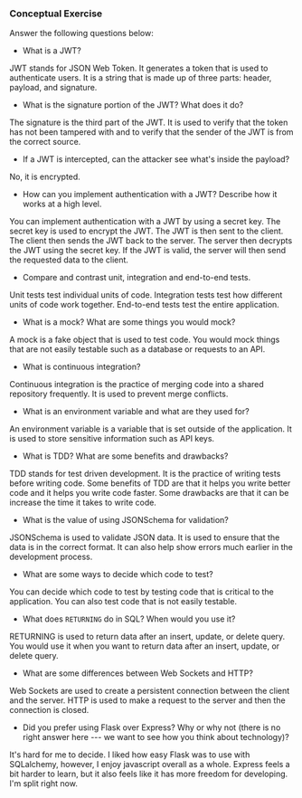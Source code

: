### Conceptual Exercise

Answer the following questions below:

- What is a JWT?

JWT stands for JSON Web Token. It generates a token that is used to authenticate users. It is a string that is made up of three parts: header, payload, and signature.

- What is the signature portion of the JWT? What does it do?

The signature is the third part of the JWT. It is used to verify that the token has not been tampered with and to verify that the sender of the JWT is from the correct source.

- If a JWT is intercepted, can the attacker see what's inside the payload?

No, it is encrypted.

- How can you implement authentication with a JWT? Describe how it works at a high level.

You can implement authentication with a JWT by using a secret key. The secret key is used to encrypt the JWT. The JWT is then sent to the client. The client then sends the JWT back to the server. The server then decrypts the JWT using the secret key. If the JWT is valid, the server will then send the requested data to the client.

- Compare and contrast unit, integration and end-to-end tests.

Unit tests test individual units of code. Integration tests test how different units of code work together. End-to-end tests test the entire application.

- What is a mock? What are some things you would mock?

A mock is a fake object that is used to test code. You would mock things that are not easily testable such as a database or requests to an API.

- What is continuous integration?

Continuous integration is the practice of merging code into a shared repository frequently. It is used to prevent merge conflicts.

- What is an environment variable and what are they used for?

An environment variable is a variable that is set outside of the application. It is used to store sensitive information such as API keys.

- What is TDD? What are some benefits and drawbacks?

TDD stands for test driven development. It is the practice of writing tests before writing code. Some benefits of TDD are that it helps you write better code and it helps you write code faster. Some drawbacks are that it can be increase the time it takes to write code.

- What is the value of using JSONSchema for validation?

JSONSchema is used to validate JSON data. It is used to ensure that the data is in the correct format. It can also help show errors much earlier in the development process.

- What are some ways to decide which code to test?

You can decide which code to test by testing code that is critical to the application. You can also test code that is not easily testable.

- What does `RETURNING` do in SQL? When would you use it?

RETURNING is used to return data after an insert, update, or delete query. You would use it when you want to return data after an insert, update, or delete query.

- What are some differences between Web Sockets and HTTP?

Web Sockets are used to create a persistent connection between the client and the server. HTTP is used to make a request to the server and then the connection is closed.

- Did you prefer using Flask over Express? Why or why not (there is no right
  answer here --- we want to see how you think about technology)?

It's hard for me to decide. I liked how easy Flask was to use with SQLalchemy, however, I enjoy javascript overall as a whole. Express feels a bit harder to learn, but it also feels like it has more freedom for developing. I'm split right now.
